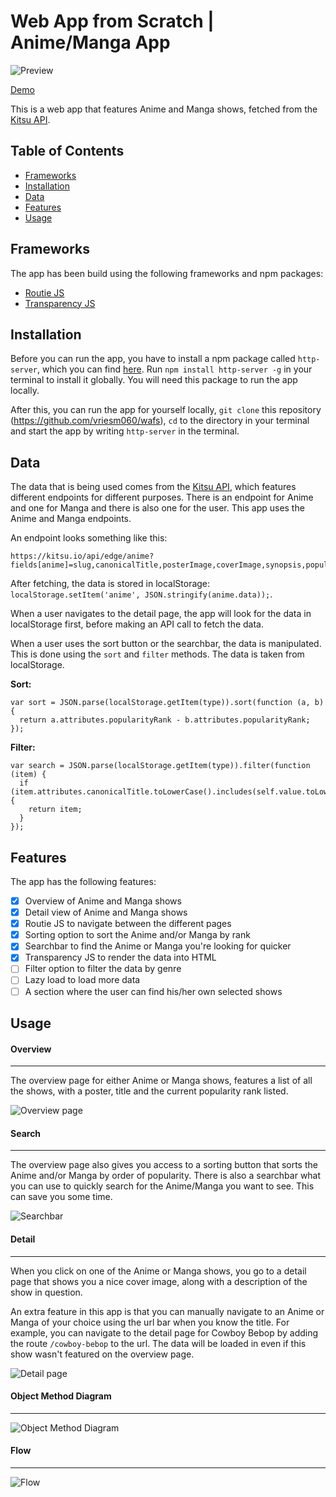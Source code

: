 # Web App from Scratch | Anime/Manga App

![Preview](screenshots/preview2.png)

[Demo](https://vriesm060.github.io/wafs/app)

This is a web app that features Anime and Manga shows, fetched from the [Kitsu API](https://kitsu.docs.apiary.io/).

## Table of Contents

* [Frameworks](#frameworks)
* [Installation](#installation)
* [Data](#data)
* [Features](#features)
* [Usage](#usage)

## Frameworks

The app has been build using the following frameworks and npm packages:

* [Routie JS](http://projects.jga.me/routie/)
* [Transparency JS](https://github.com/leonidas/transparency)

## Installation

Before you can run the app, you have to install a npm package called `http-server`, which you can find [here](https://www.npmjs.com/package/http-server). Run `npm install http-server -g` in your terminal to install it globally. You will need this package to run the app locally.

After this, you can run the app for yourself locally, `git clone` this repository (https://github.com/vriesm060/wafs), `cd` to the directory in your terminal and start the app by writing `http-server` in the terminal.

## Data

The data that is being used comes from the [Kitsu API](https://kitsu.docs.apiary.io/), which features different endpoints for different purposes. There is an endpoint for Anime and one for Manga and there is also one for the user. This app uses the Anime and Manga endpoints.

An endpoint looks something like this:

```
https://kitsu.io/api/edge/anime?fields[anime]=slug,canonicalTitle,posterImage,coverImage,synopsis,popularityRank&page[limit]=20&page[offset]=0
```

After fetching, the data is stored in localStorage: `localStorage.setItem('anime', JSON.stringify(anime.data));`.

When a user navigates to the detail page, the app will look for the data in localStorage first, before making an API call to fetch the data.

When a user uses the sort button or the searchbar, the data is manipulated. This is done using the `sort` and `filter` methods. The data is taken from localStorage.

**Sort:**
```
var sort = JSON.parse(localStorage.getItem(type)).sort(function (a, b) {
  return a.attributes.popularityRank - b.attributes.popularityRank;
});
```

**Filter:**
```
var search = JSON.parse(localStorage.getItem(type)).filter(function (item) {
  if (item.attributes.canonicalTitle.toLowerCase().includes(self.value.toLowerCase())) {
    return item;
  }
});
```

## Features

The app has the following features:

* [x] Overview of Anime and Manga shows
* [x] Detail view of Anime and Manga shows
* [x] Routie JS to navigate between the different pages
* [x] Sorting option to sort the Anime and/or Manga by rank
* [x] Searchbar to find the Anime or Manga you're looking for quicker
* [x] Transparency JS to render the data into HTML
* [ ] Filter option to filter the data by genre
* [ ] Lazy load to load more data
* [ ] A section where the user can find his/her own selected shows

## Usage

#### Overview
---

The overview page for either Anime or Manga shows, features a list of all the shows, with a poster, title and the current popularity rank listed.

![Overview page](screenshots/manga.png)

#### Search
---

The overview page also gives you access to a sorting button that sorts the Anime and/or Manga by order of popularity. There is also a searchbar what you can use to quickly search for the Anime/Manga you want to see. This can save you some time.

![Searchbar](screenshots/search.png)

#### Detail
---

When you click on one of the Anime or Manga shows, you go to a detail page that shows you a nice cover image, along with a description of the show in question.

An extra feature in this app is that you can manually navigate to an Anime or Manga of your choice using the url bar when you know the title. For example, you can navigate to the detail page for Cowboy Bebop by adding the route `/cowboy-bebop` to the url. The data will be loaded in even if this show wasn't featured on the overview page.

![Detail page](screenshots/detail.png)

#### Object Method Diagram
---

![Object Method Diagram](screenshots/flow.png)

#### Flow
---

![Flow](screenshots/object-method-diagram.png)
